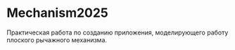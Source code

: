 # Mechanism2025

Практическая работа по созданию приложения, моделирующего работу плоского рычажного механизма.
